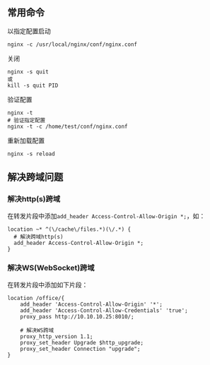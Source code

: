 ## 常用命令
以指定配置启动
```
nginx -c /usr/local/nginx/conf/nginx.conf
```

关闭
```
nginx -s quit
或
kill -s quit PID
```

验证配置
```
nginx -t
# 验证指定配置
nginx -t -c /home/test/conf/nginx.conf
```

重新加载配置
```
nginx -s reload
```


## 解决跨域问题

### 解决http(s)跨域

在转发片段中添加`add_header Access-Control-Allow-Origin *;`，如：

```shell
location ~* ^(\/cache\/files.*)(\/.*) {
  # 解決跨域http(s)
  add_header Access-Control-Allow-Origin *;
}
```

### 解决WS(WebSocket)跨域

在转发片段中添加如下片段：

```shell
location /office/{
	add_header 'Access-Control-Allow-Origin' '*';
	add_header 'Access-Control-Allow-Credentials' 'true';
	proxy_pass http://10.10.10.25:8010/;
	
	# 解决WS跨域
	proxy_http_version 1.1;
	proxy_set_header Upgrade $http_upgrade;
	proxy_set_header Connection "upgrade";
}
```

